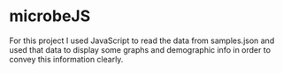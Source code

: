 # microbeJS

For this project I used JavaScript to read the data from samples.json and used that data to display some graphs and demographic info in order to convey this information clearly.

